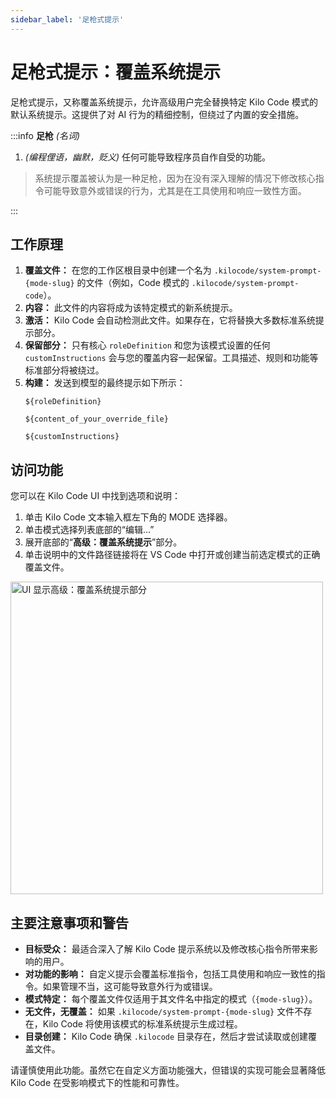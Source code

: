 ```yaml
---
sidebar_label: '足枪式提示'
---
```


# 足枪式提示：覆盖系统提示

足枪式提示，又称覆盖系统提示，允许高级用户完全替换特定 Kilo Code 模式的默认系统提示。这提供了对 AI 行为的精细控制，但绕过了内置的安全措施。

:::info **足枪** *(名词)*

1.  *(编程俚语，幽默，贬义)* 任何可能导致程序员自作自受的功能。

> 系统提示覆盖被认为是一种足枪，因为在没有深入理解的情况下修改核心指令可能导致意外或错误的行为，尤其是在工具使用和响应一致性方面。

:::

## 工作原理

1.  **覆盖文件：** 在您的工作区根目录中创建一个名为 `.kilocode/system-prompt-{mode-slug}` 的文件（例如，Code 模式的 `.kilocode/system-prompt-code`）。
2.  **内容：** 此文件的内容将成为该特定模式的新系统提示。
3.  **激活：** Kilo Code 会自动检测此文件。如果存在，它将替换大多数标准系统提示部分。
4.  **保留部分：** 只有核心 `roleDefinition` 和您为该模式设置的任何 `customInstructions` 会与您的覆盖内容一起保留。工具描述、规则和功能等标准部分将被绕过。
5.  **构建：** 发送到模型的最终提示如下所示：
    ```
    ${roleDefinition}

    ${content_of_your_override_file}

    ${customInstructions}
    ```

## 访问功能

您可以在 Kilo Code UI 中找到选项和说明：

1.  单击 Kilo Code 文本输入框左下角的 MODE 选择器。
2.  单击模式选择列表底部的“编辑...”
3.  展开底部的“**高级：覆盖系统提示**”部分。
4.  单击说明中的文件路径链接将在 VS Code 中打开或创建当前选定模式的正确覆盖文件。

<img src="/docs/img/footgun-prompting/footgun-prompting.png" alt="UI 显示高级：覆盖系统提示部分" width="500" />


## 主要注意事项和警告

-   **目标受众：** 最适合深入了解 Kilo Code 提示系统以及修改核心指令所带来影响的用户。
-   **对功能的影响：** 自定义提示会覆盖标准指令，包括工具使用和响应一致性的指令。如果管理不当，这可能导致意外行为或错误。
-   **模式特定：** 每个覆盖文件仅适用于其文件名中指定的模式（`{mode-slug}`）。
-   **无文件，无覆盖：** 如果 `.kilocode/system-prompt-{mode-slug}` 文件不存在，Kilo Code 将使用该模式的标准系统提示生成过程。
-   **目录创建：** Kilo Code 确保 `.kilocode` 目录存在，然后才尝试读取或创建覆盖文件。

请谨慎使用此功能。虽然它在自定义方面功能强大，但错误的实现可能会显著降低 Kilo Code 在受影响模式下的性能和可靠性。
